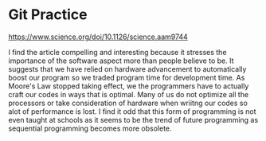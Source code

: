 # Git Practice
https://www.science.org/doi/10.1126/science.aam9744

I find the article compelling and interesting because it stresses the importance of the software aspect more than people 
believe to be. It suggests that we have relied on hardware advancement to automatically boost our program so we traded 
program time for development time. As Moore's Law stopped taking effect, we the programmers have to actually craft our 
codes in ways that is optimal. Many of us do not optimize all the processors or take consideration of hardware when 
wriitng our codes so alot of performance is lost. I find it odd that this form of programming is not even taught at 
schools as it seems to be the trend of future programming as sequential programming becomes more obsolete. 

